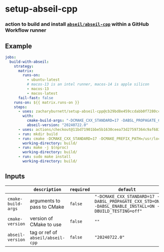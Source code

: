 # setup-abseil-cpp
### action to build and install [`abseil/abseil-cpp`](https://github.com/abseil/abseil-cpp) within a GitHub Workflow runner

## Example

```yaml
jobs:
  build-with-abseil:
    strategy:
      matrix:
        runs-on:
          - ubuntu-latest
          # macos-13 is an intel runner, macos-14 is apple silicon
          - macos-13
          - macos-latest
      fail-fast: false
    runs-on: ${{ matrix.runs-on }}
    steps:
      - uses: zacharyburnett/setup-abseil-cpp@cb29bd8e459ccdabb0f7280ccdd3885479e4cf01 # 1.0.1
        with:
          cmake-build-args: "-DCMAKE_CXX_STANDARD=17 -DABSL_PROPAGATE_CXX_STD=ON -DABSL_ENABLE_INSTALL=ON -DBUILD_TESTING=off -DCMAKE_POSITION_INDEPENDENT_CODE=ON"
          abseil-version: "20240722.0"
      - uses: actions/checkout@11bd71901bbe5b1630ceea73d27597364c9af683 # v4.2.2
      - run: mkdir build
      - run: cmake -DCMAKE_CXX_STANDARD=17 -DCMAKE_PREFIX_PATH=/usr/local/lib/ -DBUILD_TESTS=OFF ..
        working-directory: build/
      - run: make -j $(nproc)
        working-directory: build/
      - run: sudo make install
        working-directory: build/
```

## Inputs

|                    |         `description`             | `required` | `default` |
| ------------------ | --------------------------------- | ---------- | --------- |
| `cmake-build-args` | arguments to pass to CMake        |  `false`   | `"-DCMAKE_CXX_STANDARD=17 -DABSL_PROPAGATE_CXX_STD=ON -DABSL_ENABLE_INSTALL=ON -DBUILD_TESTING=off"` |
| `cmake-version `   | version of CMake to use           |  `false`   | `""` |
| `abseil-version`   | tag or ref of `abseil/abseil-cpp` |  `false`   | `"20240722.0"` |
